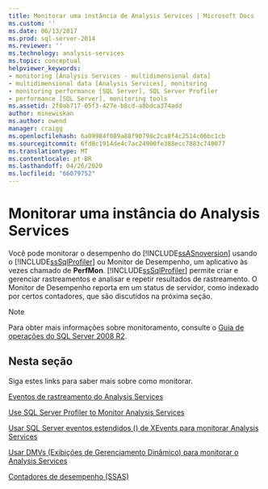 ```yaml
---
title: Monitorar uma instância de Analysis Services | Microsoft Docs
ms.custom: ''
ms.date: 06/13/2017
ms.prod: sql-server-2014
ms.reviewer: ''
ms.technology: analysis-services
ms.topic: conceptual
helpviewer_keywords:
- monitoring [Analysis Services - multidimensional data]
- multidimensional data [Analysis Services], monitoring
- monitoring performance [SQL Server], SQL Server Profiler
- performance [SQL Server], monitoring tools
ms.assetid: 2f0ab717-05f3-427e-b8cd-a8bdca374add
author: minewiskan
ms.author: owend
manager: craigg
ms.openlocfilehash: 6a09984f089a88f90798c2ca8f4c2514c06bc1cb
ms.sourcegitcommit: 6fd8c1914de4c7ac24900fe388ecc7883c740077
ms.translationtype: MT
ms.contentlocale: pt-BR
ms.lasthandoff: 04/26/2020
ms.locfileid: "66079752"
---
```

# <a name="monitor-an-analysis-services-instance"></a>Monitorar uma instância do Analysis Services
  Você pode monitorar o desempenho do [!INCLUDE[ssASnoversion](../../includes/ssasnoversion-md.md)] usando o [!INCLUDE[ssSqlProfiler](../../includes/sssqlprofiler-md.md)] ou Monitor de Desempenho, um aplicativo às vezes chamado de **PerfMon**. [!INCLUDE[ssSqlProfiler](../../includes/sssqlprofiler-md.md)] permite criar e gerenciar rastreamentos e analisar e repetir resultados de rastreamento. O Monitor de Desempenho reporta em um status de servidor, como indexado por certos contadores, que são discutidos na próxima seção.  
  
> [!NOTE]  
>  Para obter mais informações sobre monitoramento, consulte o [Guia de operações do SQL Server 2008 R2](https://go.microsoft.com/fwlink/?LinkID=225539).  
  
## <a name="in-this-section"></a>Nesta seção  
 Siga estes links para saber mais sobre como monitorar.  
  
 [Eventos de rastreamento do Analysis Services](https://docs.microsoft.com/bi-reference/trace-events/analysis-services-trace-events)  
  
 [Use SQL Server Profiler to Monitor Analysis Services](use-sql-server-profiler-to-monitor-analysis-services.md)  
  
 [Usar SQL Server eventos estendidos &#40;&#41; de XEvents para monitorar Analysis Services](../instances/monitor-analysis-services-with-sql-server-extended-events.md)  
  
 [Usar DMVs &#40;Exibições de Gerenciamento Dinâmico&#41; para monitorar o Analysis Services](use-dynamic-management-views-dmvs-to-monitor-analysis-services.md)  
  
 [Contadores de desempenho &#40;SSAS&#41;](performance-counters-ssas.md)  
  
  

